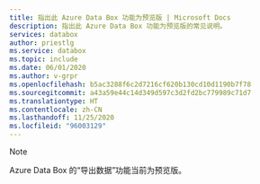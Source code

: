 ```yaml
---
title: 指出此 Azure Data Box 功能为预览版 | Microsoft Docs
description: 指出此 Azure Data Box 功能为预览版的常见说明。
services: databox
author: priestlg
ms.service: databox
ms.topic: include
ms.date: 06/01/2020
ms.author: v-grpr
ms.openlocfilehash: b5ac3288f6c2d7216cf620b130cd10d1190b7f78
ms.sourcegitcommit: a43a59e44c14d349d597c3d2fd2bc779989c71d7
ms.translationtype: HT
ms.contentlocale: zh-CN
ms.lasthandoff: 11/25/2020
ms.locfileid: "96003129"
---
```

> [!NOTE]
> Azure Data Box 的“导出数据”功能当前为预览版。

